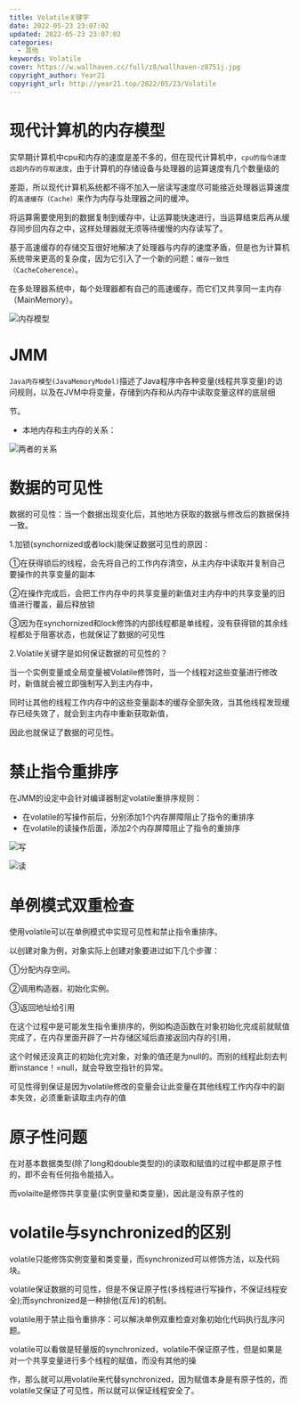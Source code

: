 ```yaml
---
title: Volatile关键字
date: 2022-05-23 23:07:02
updated: 2022-05-23 23:07:02
categories:
  - 其他
keywords: Volatile
cover: https://w.wallhaven.cc/full/z8/wallhaven-z8751j.jpg
copyright_author: Year21
copyright_url: http://year21.top/2022/05/23/Volatile
---
```



# 现代计算机的内存模型

实早期计算机中cpu和内存的速度是差不多的，但在现代计算机中，`cpu的指令速度远超内存的存取速度`，由于计算机的存储设备与处理器的运算速度有几个数量级的

差距，所以现代计算机系统都不得不加入一层读写速度尽可能接近处理器运算速度的`高速缓存（Cache）`来作为内存与处理器之间的缓冲。

将运算需要使用到的数据复制到缓存中，让运算能快速进行，当运算结束后再从缓存同步回内存之中，这样处理器就无须等待缓慢的内存读写了。

基于高速缓存的存储交互很好地解决了处理器与内存的速度矛盾，但是也为计算机系统带来更高的复杂度，因为它引入了一个新的问题：`缓存一致性（CacheCoherence）`。

在多处理器系统中，每个处理器都有自己的高速缓存，而它们又共享同一主内存（MainMemory）。

![内存模型](https://s1.ax1x.com/2022/08/06/vuoiE8.png)

# JMM

`Java内存模型(JavaMemoryModel)`描述了Java程序中各种变量(线程共享变量)的访问规则，以及在JVM中将变量，存储到内存和从内存中读取变量这样的底层细

节。

- 本地内存和主内存的关系：

![两者的关系](https://s1.ax1x.com/2022/05/23/X903vt.png)

# 数据的可见性

数据的可见性：当一个数据出现变化后，其他地方获取的数据与修改后的数据保持一致。

1.加锁(synchornized或者lock)能保证数据可见性的原因：

①在获得锁后的线程，会先将自己的工作内存清空，从主内存中读取并复制自己要操作的共享变量的副本

②在操作完成后，会把工作内存中的共享变量的新值对主内存中的共享变量的旧值进行覆盖，最后释放锁

③因为在synchornized和lock修饰的内部线程都是单线程，没有获得锁的其余线程都处于阻塞状态，也就保证了数据的可见性

2.Volatile关键字是如何保证数据的可见性的？

当一个实例变量或全局变量被Volatile修饰时，当一个线程对这些变量进行修改时，新值就会被立即强制写入到主内存中，

同时让其他的线程工作内存中的这些变量副本的缓存全部失效，当其他线程发现缓存已经失效了，就会到主内存中重新获取新值，

因此也就保证了数据的可见性。

# 禁止指令重排序

在JMM的设定中会针对编译器制定volatile重排序规则：

- 在volatile的写操作前后，分别添加1个内存屏障阻止了指令的重排序
- 在volatile的读操作后面，添加2个内存屏障阻止了指令的重排序

![写](https://s1.ax1x.com/2022/05/23/X90NVS.png)

![读](https://s1.ax1x.com/2022/05/23/X90a5Q.png)

# 单例模式双重检查

使用volatile可以在单例模式中实现可见性和禁止指令重排序。

以创建对象为例，对象实际上创建对象要进过如下几个步骤：

①分配内存空间。

②调用构造器，初始化实例。

③返回地址给引用

在这个过程中是可能发生指令重排序的，例如构造函数在对象初始化完成前就赋值完成了，在内存里面开辟了一片存储区域后直接返回内存的引用，

这个时候还没真正的初始化完对象，对象的值还是为null的。而别的线程此刻去判断instance！=null，就会导致空指针的异常。

可见性得到保证是因为volatile修改的变量会让此变量在其他线程工作内存中的副本失效，必须重新读取主内存的值

# 原子性问题

在对基本数据类型(除了long和double类型的)的读取和赋值的过程中都是原子性的，即不会有任何指令能插入。

而volailte是修饰共享变量(实例变量和类变量)，因此是没有原子性的

# volatile与synchronized的区别

volatile只能修饰实例变量和类变量，而synchronized可以修饰方法，以及代码块。

volatile保证数据的可见性，但是不保证原子性(多线程进行写操作，不保证线程安全);而synchronized是一种排他(互斥)的机制。

volatile用于禁止指令重排序：可以解决单例双重检查对象初始化代码执行乱序问题。

volatile可以看做是轻量版的synchronized，volatile不保证原子性，但是如果是对一个共享变量进行多个线程的赋值，而没有其他的操

作，那么就可以用volatile来代替synchronized，因为赋值本身是有原子性的，而volatile又保证了可见性，所以就可以保证线程安全了。

